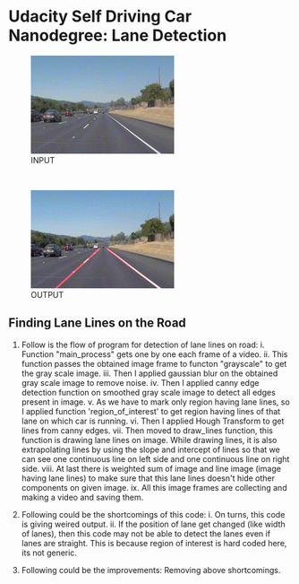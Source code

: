 # Udacity Self Driving Car Nanodegree: Lane Detection

<p align="center">
<figure> <img src="https://github.com/sansinghsanjay/udacity_self_driving_car_lane_detection/blob/master/sample_input_output/sample_input.gif"> <figcaption>INPUT</figcaption> </figure>
&nbsp &nbsp &nbsp &nbsp &nbsp &nbsp &nbsp &nbsp
<figure> <img src="https://github.com/sansinghsanjay/udacity_self_driving_car_lane_detection/blob/master/sample_input_output/sample_output.gif"> <figcaption>OUTPUT</figcaption> </figure>
</p>

## Finding Lane Lines on the Road

1. Follow is the flow of program for detection of lane lines on road:
	i. Function "main_process" gets one by one each frame of a video.
	ii. This function passes the obtained image frame to functon "grayscale" to get the gray scale image.
	iii. Then I applied gaussian blur on the obtained gray scale image to remove noise.
	iv. Then I applied canny edge detection function on smoothed gray scale image to detect all edges present in image.
	v. As we have to mark only region having lane lines, so I applied function 'region_of_interest' to get region having lines of that lane on which car is running.
	vi. Then I applied Hough Transform to get lines from canny edges.
	vii. Then moved to draw_lines function, this function is drawing lane lines on image. While drawing lines, it is also extrapolating lines by using the slope and intercept of lines so that we can see one continuous line on left side and one continuous line on right side.
	viii. At last there is weighted sum of image and line image (image having lane lines) to make sure that this lane lines doesn't hide other components on given image.
	ix. All this image frames are collecting and making a video and saving them.

2. Following could be the shortcomings of this code:
	i. On turns, this code is giving weired output.
	ii. If the position of lane get changed (like width of lanes), then this code may not be able to detect the lanes even if lanes are straight. This is because region of interest is hard coded here, its not generic.

3. Following could be the improvements: Removing above shortcomings.
